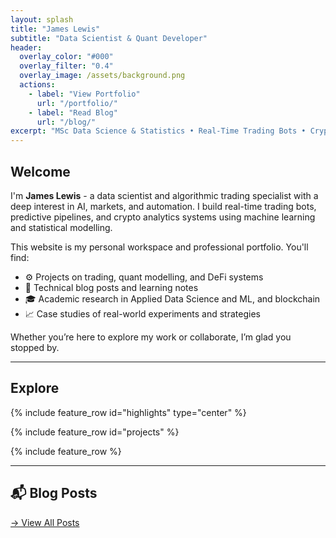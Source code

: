 ```yaml
---
layout: splash
title: "James Lewis"
subtitle: "Data Scientist & Quant Developer"
header:
  overlay_color: "#000"
  overlay_filter: "0.4"
  overlay_image: /assets/background.png
  actions:
    - label: "View Portfolio"
      url: "/portfolio/"
    - label: "Read Blog"
      url: "/blog/"
excerpt: "MSc Data Science & Statistics • Real-Time Trading Bots • Crypto Forecasting • Blockchain Analytics"
---
```


## Welcome

I'm **James Lewis** - a data scientist and algorithmic trading specialist with a deep interest in AI, markets, and automation. I build real-time trading bots, predictive pipelines, and crypto analytics systems using machine learning and statistical modelling.

This website is my personal workspace and professional portfolio. You'll find:

- ⚙️ Projects on trading, quant modelling, and DeFi systems
- 📘 Technical blog posts and learning notes
- 🎓 Academic research in Applied Data Science and ML, and blockchain
- 📈 Case studies of real-world experiments and strategies

Whether you’re here to explore my work or collaborate, I’m glad you stopped by.

---

## Explore
{% include feature_row id="highlights" type="center" %}

{% include feature_row id="projects" %}

{% include feature_row %}



---

## 📬 Blog Posts

[→ View All Posts](/blog/)
